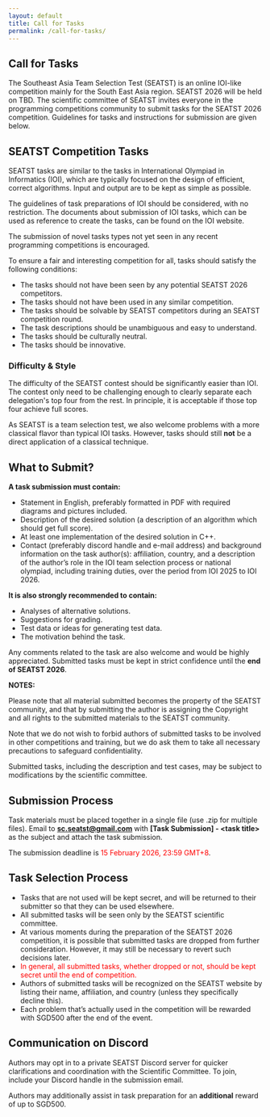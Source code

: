 ```yaml
---
layout: default
title: Call for Tasks
permalink: /call-for-tasks/
---
```


## Call for Tasks

The Southeast Asia Team Selection Test (SEATST) is an online IOI-like competition mainly for the South East Asia region. SEATST 2026 will be held on TBD. The scientific committee of SEATST invites everyone in the programming competitions community to submit tasks for the SEATST 2026 competition. Guidelines for tasks and instructions for submission are given below. 

## SEATST Competition Tasks

SEATST tasks are similar to the tasks in International Olympiad in Informatics (IOI), which are typically focused on the design of efficient, correct algorithms. Input and output are to be kept as simple as possible.

The guidelines of task preparations of IOI should be considered, with no restriction. The documents about submission of IOI tasks, which can be used as reference to create the tasks, can be found on the IOI website.

The submission of novel tasks types not yet seen in any recent programming competitions is encouraged.

To ensure a fair and interesting competition for all, tasks should satisfy the following conditions:

- The tasks should not have been seen by any potential SEATST 2026 competitors.
- The tasks should not have been used in any similar competition.
- The tasks should be solvable by SEATST competitors during an SEATST competition round.
- The task descriptions should be unambiguous and easy to understand.
- The tasks should be culturally neutral.
- The tasks should be innovative.

### Difficulty & Style

The difficulty of the SEATST contest should be significantly easier than IOI. The contest only need to be challenging enough to clearly separate each delegation's top four from the rest. In principle, it is acceptable if those top four achieve full scores.

As SEATST is a team selection test, we also welcome problems with a more classical flavor than typical IOI tasks. However, tasks should still **not** be a direct application of a classical technique.

## What to Submit?

**A task submission must contain:**

- Statement in English, preferably formatted in PDF with required diagrams and pictures included.
- Description of the desired solution (a description of an algorithm which should get full score).
- At least one implementation of the desired solution in C++.
- Contact (preferably discord handle and e-mail address) and background information on the task author(s): affiliation, country, and a description of the author’s role in the IOI team selection process or national olympiad, including training duties, over the period from IOI 2025 to IOI 2026. 

**It is also strongly recommended to contain:**

- Analyses of alternative solutions.
- Suggestions for grading.
- Test data or ideas for generating test data.
- The motivation behind the task.

Any comments related to the task are also welcome and would be highly appreciated.
Submitted tasks must be kept in strict confidence until the **end of SEATST 2026**. 

**NOTES:**

Please note that all material submitted becomes the property of the SEATST community, and that by submitting the author is assigning the Copyright and all rights to the submitted materials to the SEATST community.

Note that we do not wish to forbid authors of submitted tasks to be involved in other competitions and training, but we do ask them to take all necessary precautions to safeguard confidentiality.

Submitted tasks, including the description and test cases, may be subject to modifications by the scientific committee. 

## Submission Process

Task materials must be placed together in a single file (use .zip for multiple files). Email to **sc.seatst@gmail.com** with **[Task Submission] - \<task title\>** as the subject and attach the task submission.

The submission deadline is <span style="color: red;">15 February 2026, 23:59 GMT+8</span>.

## Task Selection Process

- Tasks that are not used will be kept secret, and will be returned to their submitter so that they can be used elsewhere.
- All submitted tasks will be seen only by the SEATST scientific committee.
- At various moments during the preparation of the SEATST 2026 competition, it is possible that submitted tasks are dropped from further consideration. However, it may still be necessary to revert such decisions later.
- <span style="color: red;">In general, all submitted tasks, whether dropped or not, should be kept secret until the end of competition.</span>
- Authors of submitted tasks will be recognized on the SEATST website by listing their name, affiliation, and country (unless they specifically decline this).
- Each problem that’s actually used in the competition will be rewarded with SGD500 after the end of the event. 

## Communication on Discord

Authors may opt in to a private SEATST Discord server for quicker clarifications and coordination with the Scientific Committee. To join, include your Discord handle in the submission email.

Authors may additionally assist in task preparation for an **additional** reward of up to SGD500.